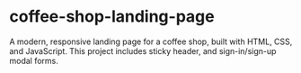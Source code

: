 # coffee-shop-landing-page
A modern, responsive landing page for a coffee shop, built with HTML, CSS, and JavaScript.
This project includes sticky header, and sign-in/sign-up modal forms.
